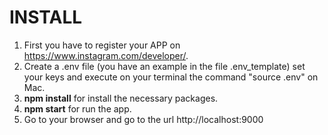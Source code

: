 # INSTALL

1.  First you have to register your APP on https://www.instagram.com/developer/.
2.  Create a .env file (you have an example in the file .env_template) set your keys
    and execute on your terminal the command "source .env" on Mac.
3.  **npm install** for install the necessary packages.
4.  **npm start** for run the app.
5.  Go to your browser and go to the url http://localhost:9000
